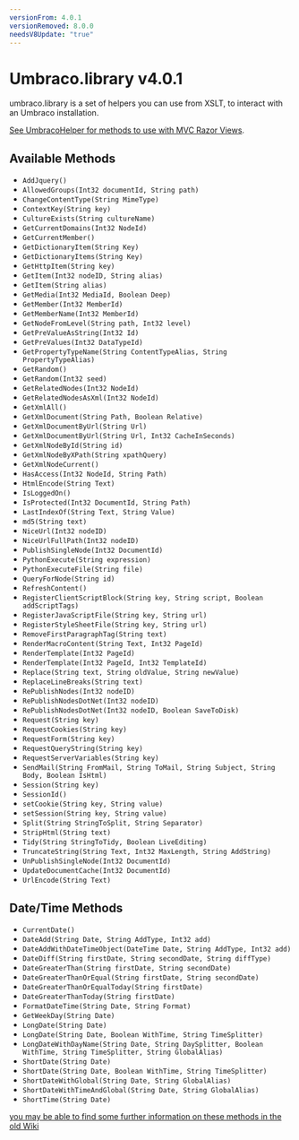 ```yaml
---
versionFrom: 4.0.1
versionRemoved: 8.0.0
needsV8Update: "true"
---
```


# Umbraco.library v4.0.1

umbraco.library is a set of helpers you can use from XSLT, to interact with an Umbraco installation.

[See UmbracoHelper for methods to use with MVC Razor Views](../../../../../Reference/Querying/UmbracoHelper/index.md).

## Available Methods

* `AddJquery()`
* `AllowedGroups(Int32 documentId, String path)`
* `ChangeContentType(String MimeType)`
* `ContextKey(String key)`
* `CultureExists(String cultureName)`
* `GetCurrentDomains(Int32 NodeId)`
* `GetCurrentMember()`
* `GetDictionaryItem(String Key)`
* `GetDictionaryItems(String Key)`
* `GetHttpItem(String key)`
* `GetItem(Int32 nodeID, String alias)`
* `GetItem(String alias)`
* `GetMedia(Int32 MediaId, Boolean Deep)`
* `GetMember(Int32 MemberId)`
* `GetMemberName(Int32 MemberId)`
* `GetNodeFromLevel(String path, Int32 level)`
* `GetPreValueAsString(Int32 Id)`
* `GetPreValues(Int32 DataTypeId)`
* `GetPropertyTypeName(String ContentTypeAlias, String PropertyTypeAlias)`
* `GetRandom()`
* `GetRandom(Int32 seed)`
* `GetRelatedNodes(Int32 NodeId)`
* `GetRelatedNodesAsXml(Int32 NodeId)`
* `GetXmlAll()`
* `GetXmlDocument(String Path, Boolean Relative)`
* `GetXmlDocumentByUrl(String Url)`
* `GetXmlDocumentByUrl(String Url, Int32 CacheInSeconds)`
* `GetXmlNodeById(String id)`
* `GetXmlNodeByXPath(String xpathQuery)`
* `GetXmlNodeCurrent()`
* `HasAccess(Int32 NodeId, String Path)`
* `HtmlEncode(String Text)`
* `IsLoggedOn()`
* `IsProtected(Int32 DocumentId, String Path)`
* `LastIndexOf(String Text, String Value)`
* `md5(String text)`
* `NiceUrl(Int32 nodeID)`
* `NiceUrlFullPath(Int32 nodeID)`
* `PublishSingleNode(Int32 DocumentId)`
* `PythonExecute(String expression)`
* `PythonExecuteFile(String file)`
* `QueryForNode(String id)`
* `RefreshContent()`
* `RegisterClientScriptBlock(String key, String script, Boolean addScriptTags)`
* `RegisterJavaScriptFile(String key, String url)`
* `RegisterStyleSheetFile(String key, String url)`
* `RemoveFirstParagraphTag(String text)`
* `RenderMacroContent(String Text, Int32 PageId)`
* `RenderTemplate(Int32 PageId)`
* `RenderTemplate(Int32 PageId, Int32 TemplateId)`
* `Replace(String text, String oldValue, String newValue)`
* `ReplaceLineBreaks(String text)`
* `RePublishNodes(Int32 nodeID)`
* `RePublishNodesDotNet(Int32 nodeID)`
* `RePublishNodesDotNet(Int32 nodeID, Boolean SaveToDisk)`
* `Request(String key)`
* `RequestCookies(String key)`
* `RequestForm(String key)`
* `RequestQueryString(String key)`
* `RequestServerVariables(String key)`
* `SendMail(String FromMail, String ToMail, String Subject, String Body, Boolean IsHtml)`
* `Session(String key)`
* `SessionId()`
* `setCookie(String key, String value)`
* `setSession(String key, String value)`
* `Split(String StringToSplit, String Separator)`
* `StripHtml(String text)`
* `Tidy(String StringToTidy, Boolean LiveEditing)`
* `TruncateString(String Text, Int32 MaxLength, String AddString)`
* `UnPublishSingleNode(Int32 DocumentId)`
* `UpdateDocumentCache(Int32 DocumentId)`
* `UrlEncode(String Text)`

## Date/Time Methods

* `CurrentDate()`
* `DateAdd(String Date, String AddType, Int32 add)`
* `DateAddWithDateTimeObject(DateTime Date, String AddType, Int32 add)`
* `DateDiff(String firstDate, String secondDate, String diffType)`
* `DateGreaterThan(String firstDate, String secondDate)`
* `DateGreaterThanOrEqual(String firstDate, String secondDate)`
* `DateGreaterThanOrEqualToday(String firstDate)`
* `DateGreaterThanToday(String firstDate)`
* `FormatDateTime(String Date, String Format)`
* `GetWeekDay(String Date)`
* `LongDate(String Date)`
* `LongDate(String Date, Boolean WithTime, String TimeSplitter)`
* `LongDateWithDayName(String Date, String DaySplitter, Boolean WithTime, String TimeSplitter, String GlobalAlias)`
* `ShortDate(String Date)`
* `ShortDate(String Date, Boolean WithTime, String TimeSplitter)`
* `ShortDateWithGlobal(String Date, String GlobalAlias)`
* `ShortDateWithTimeAndGlobal(String Date, String GlobalAlias)`
* `ShortTime(String Date)`

[you may be able to find some further information on these methods in the old Wiki](https://en.wikibooks.org/wiki/Umbraco/Reference/umbraco.library)
